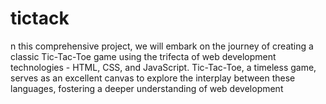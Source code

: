 # tictack
n this comprehensive project, we will embark on the journey of creating a classic Tic-Tac-Toe game using the trifecta of web development technologies - HTML, CSS, and JavaScript. Tic-Tac-Toe, a timeless game, serves as an excellent canvas to explore the interplay between these languages, fostering a deeper understanding of web development
